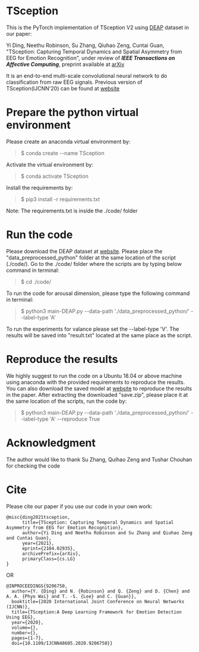 # TSception
This is the PyTorch implementation of TSception V2 using [DEAP](http://www.eecs.qmul.ac.uk/mmv/datasets/deap/) dataset in our paper:

Yi Ding, Neethu Robinson, Su Zhang, Qiuhao Zeng, Cuntai Guan, "TSception: Capturing Temporal Dynamics and Spatial Asymmetry from EEG for Emotion Recognition", under review of _**IEEE Transactions on Affective Computing**_, preprint available at [arXiv](https://arxiv.org/abs/2104.02935)

It is an end-to-end multi-scale convolutional neural network to do classification from raw EEG signals. Previous version of TSception(IJCNN'20) can be found at [website](https://github.com/deepBrains/TSception)

# Prepare the python virtual environment
Please create an anaconda virtual environment by:

> $ conda create --name TSception

Activate the virtual environment by:

> $ conda activate TSception

Install the requirements by:

> $ pip3 install -r requirements.txt

Note: The requirements.txt is inside the ./code/ folder 
# Run the code
Please download the DEAP dataset at [website](http://www.eecs.qmul.ac.uk/mmv/datasets/deap/). Please place the "data_preprocessed_python" folder at the same location of the script (./code/). Go to the ./code/ folder where the scripts are by typing below command in terminal:

> $ cd ./code/

To run the code for arousal dimension, please type the following command in terminal:

> $ python3 main-DEAP.py --data-path './data_preprocessed_python/' --label-type 'A'

To run the experiments for valance please set the --label-type 'V'. The results will be saved into "result.txt" located at the same place as the script. 

# Reproduce the results
We highly suggest to run the code on a Ubuntu 18.04 or above machine using anaconda with the provided requirements to reproduce the results. 
You can also download the saved model at [website](https://drive.google.com/file/d/1HRr0IuWlvuJgPc6jVvo-QxMxKuugsGTw/view?usp=sharing) to reproduce the results in the paper. After extracting the downloaded "save.zip", please place it at the same location of the scripts, run the code by:

> $ python3 main-DEAP.py --data-path './data_preprocessed_python/' --label-type 'A' --reproduce True

# Acknowledgment
The author would like to thank Su Zhang, Quihao Zeng and Tushar Chouhan for checking the code

# Cite
Please cite our paper if you use our code in your own work:

```
@misc{ding2021tsception,
      title={TSception: Capturing Temporal Dynamics and Spatial Asymmetry from EEG for Emotion Recognition}, 
      author={Yi Ding and Neethu Robinson and Su Zhang and Qiuhao Zeng and Cuntai Guan},
      year={2021},
      eprint={2104.02935},
      archivePrefix={arXiv},
      primaryClass={cs.LG}
}
```
OR

```
@INPROCEEDINGS{9206750,
  author={Y. {Ding} and N. {Robinson} and Q. {Zeng} and D. {Chen} and A. A. {Phyo Wai} and T. -S. {Lee} and C. {Guan}},
  booktitle={2020 International Joint Conference on Neural Networks (IJCNN)}, 
  title={TSception:A Deep Learning Framework for Emotion Detection Using EEG}, 
  year={2020},
  volume={},
  number={},
  pages={1-7},
  doi={10.1109/IJCNN48605.2020.9206750}}
```
